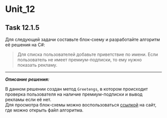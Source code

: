 # Unit_12

## Task 12.1.5

Для следующей задачи составьте блок-схему и разработайте алгоритм её решения на C#:

>Для списка пользователей добавьте приветствие по имени. Если пользователь не имеет премиум-подписки, то ему нужно показать рекламу.
___
***Описание решения:***

В данном решении создан метод `Greetengs`, в котором происходит проверка пользователя на наличие премиум-подписки и вывод рекламы если её нет.  
Для просмотра блок-схемы можно воспользоваться [ссылкой](https://app.diagrams.net/) на сайт, где можно открыть файл алгоритма.